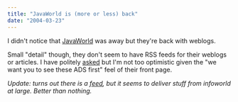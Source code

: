 ```yaml
---
title: "JavaWorld is (more or less) back"
date: "2004-03-23"
---
```


I didn't notice that [JavaWorld](http://www.javaworld.com/) was away but they're back with weblogs.

Small "detail" though, they don't seem to have RSS feeds for their weblogs or articles. I have politely [asked](http://www.javaworld.com/javaforums/showflat.php?Cat=&Board=weblogs&Number=5639&page=0&view=collapsed) but I'm not too optimistic given the "we want you to see these ADS first" feel of their front page.

_Update: turns out there is a [feed](http://www.javaworld.com/index.xml), but it seems to deliver stuff from infoworld at large. Better than nothing._
